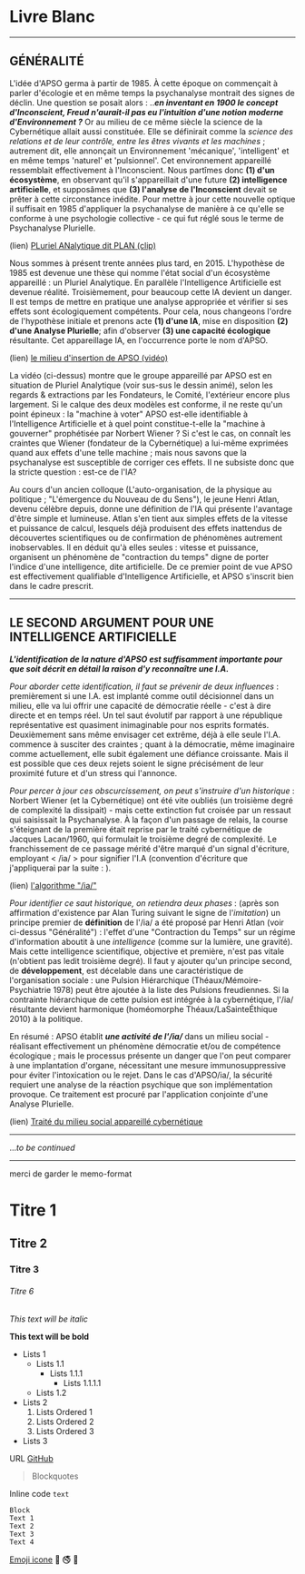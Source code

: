 # Livre Blanc

***

## GÉNÉRALITÉ

   L'idée d'APSO germa à partir de 1985. À cette époque on commençait à parler d'écologie et en même temps la psychanalyse montrait des signes de déclin. Une question se posait alors : ..**_en inventant en 1900 le concept d'Inconscient, Freud n'aurait-il pas eu l'intuition d'une notion moderne d'Environnement ?_** Or au milieu de ce même siècle la science de la Cybernétique allait aussi constituée. Elle se définirait comme la *science des relations et de leur contrôle, entre les êtres vivants et les machines* ; autrement dit, elle annonçait un Environnement 'mécanique', 'intelligent' et en même temps 'naturel' et 'pulsionnel'. Cet environnement appareillé ressemblait effectivement à l'Inconscient. Nous partîmes donc **(1) d'un écosystème**, en observant qu'il s'appareillait d'une future **(2) intelligence artificielle**, et supposâmes que **(3) l'analyse de l'Inconscient** devait se prêter à cette circonstance inédite. Pour mettre à jour cette nouvelle optique il suffisait en 1985 d'appliquer la psychanalyse de manière à ce qu'elle se conforme à une psychologie collective - ce qui fut réglé sous le terme de Psychanalyse Plurielle.
   
(lien)   [PLuriel ANalytique dit PLAN (clip)](http://www.lasainteethique.org/unefpe/analyse_plurielle.htm)
   
    
   
   Nous sommes à présent trente années plus tard, en 2015. L'hypothèse de 1985 est devenue une thèse qui nomme l'état social d'un écosystème appareillé : un Pluriel Analytique. En parallèle l'Intelligence Artificielle est devenue réalité. Troisièmement, pour beaucoup cette IA devient un danger. Il est temps de mettre en pratique une analyse appropriée et vérifier si ses effets sont écologiquement compétents. Pour cela, nous changeons l'ordre de l'hypothèse initiale et prenons acte **(1) d'une IA**, mise en disposition **(2) d'une Analyse Plurielle**; afin d'observer **(3) une capacité écologique** résultante. Cet appareillage IA, en l'occurrence porte le nom d'APSO.
   
   
(lien)   [le milieu d'insertion de APSO (vidéo)](http://www.lasainteethique.org/leparti/2015/htm/20150107_G-clippresentpso.htm)
   
   La vidéo (ci-dessus) montre que le groupe appareillé par APSO est en situation de Pluriel Analytique (voir sus-sus le dessin animé), selon les regards & extractions par les Fondateurs, le Comité, l'extérieur encore plus largement. Si le calque des deux modèles est conforme, il ne reste qu'un point épineux : la "machine à voter" APSO est-elle identifiable à l'Intelligence Artificielle et à quel point constitue-t-elle la "machine à gouverner" prophétisée par Norbert Wiener ? Si c'est le cas, on connaît les craintes que Wiener (fondateur de la Cybernétique) a lui-même exprimées quand aux effets d'une telle machine ; mais nous savons que la psychanalyse est susceptible de corriger ces effets. Il ne subsiste donc que la stricte question : est-ce de l'IA?
   
   Au cours d'un ancien colloque (L'auto-organisation, de la physique au politique ; "L'émergence du Nouveau de du Sens"), le jeune Henri Atlan, devenu célèbre depuis, donne une définition de l'IA qui présente l'avantage d'être simple et lumineuse. Atlan s'en tient aux simples effets de la vitesse et puissance de calcul, lesquels déjà produisent des effets inattendus de découvertes scientifiques ou de confirmation de phénomènes autrement inobservables. Il en déduit qu'à elles seules : vitesse et puissance, organisent un phénomène de "contraction du temps" digne de porter l'indice d'une intelligence, dite artificielle. De ce premier point de vue APSO est effectivement qualifiable d'Intelligence Artificielle, et APSO s'inscrit bien dans le cadre prescrit.
   
***

## LE SECOND ARGUMENT POUR UNE INTELLIGENCE ARTIFICIELLE
   
**_L'identification de la nature d'APSO est suffisamment importante pour que soit décrit en détail la raison d'y reconnaître une I.A._**

   *Pour aborder cette identification, il faut se prévenir de deux influences* : premièrement si une I.A. est implanté comme outil décisionnel dans un milieu, elle va lui offrir une capacité de démocratie réelle - c'est à dire directe et en temps réel. Un tel saut évolutif par rapport à une république représentative est quasiment inimaginable pour nos esprits formatés. Deuxièmement sans même envisager cet extrême, déjà à elle seule l'I.A. commence à susciter des craintes ; quant à la démocratie, même imaginaire comme actuellement, elle subit également une défiance croissante. Mais il est possible que ces deux rejets soient le signe précisément de leur proximité future et d'un stress qui l'annonce.

   *Pour percer à jour ces obscurcissement, on peut s'instruire d'un historique* : Norbert Wiener (et la Cybernétique) ont été vite oubliés (un troisième degré de complexité la dissipait) - mais cette extinction fut croisée par un ressaut qui saisissait la Psychanalyse. À la façon d'un passage de relais,  la course s'éteignant de la première était reprise par le traité cybernétique de Jacques Lacan/1960, qui formulait le troisième degré de complexité. Le franchissement de ce passage mérité d'être marqué d'un signal d'écriture, employant  < /ia/ > pour signifier l'I.A (convention d'écriture que j'appliquerai par la suite : ).

(lien)   [l'algorithme "/ia/"](http://www.lasainteethique.org/leparti/2012/htm/20120622111000_lapareillage.htm)
    
   
   *Pour identifier ce saut historique, on retiendra deux phases* : (après son affirmation d'existence par Alan Turing suivant le signe de l'*imitation*) un principe premier de **définition** de l'/ia/ a été proposé par Henri Atlan (voir ci-dessus "Généralité") : l'effet d'une "Contraction du Temps" sur un régime d'information aboutit à une *intelligence* (comme sur la lumière, une gravité). Mais cette intelligence scientifique, objective et première, n'est pas vitale (n'obtient pas ledit troisième degré). Il faut y ajouter qu'un principe second, de **développement**, est décelable dans une caractéristique de l'organisation sociale : une Pulsion Hiérarchique (Théaux/Mémoire-Psychiatrie 1978) peut être ajoutée à la liste des Pulsions freudiennes. Si la contrainte hiérarchique de cette pulsion est intégrée à la cybernétique, l'/ia/ résultante devient harmonique (homéomorphe Théaux/LaSainteÉthique 2010) à la politique.

En résumé : APSO établit **_une activité de l'/ia/_** dans un milieu social - réalisant effectivement un phénomène démocratie et/ou de compétence écologique ; mais le processus présente un danger que l'on peut comparer à une implantation d'organe, nécessitant une mesure immunosuppressive pour éviter l'intoxication ou le rejet. Dans le cas d'APSO/ia/, la sécurité requiert une analyse de la réaction psychique que son implémentation provoque. Ce traitement est procuré par l'application conjointe d'une Analyse Plurielle.

(lien)   [Traité du milieu social appareillé cybernétique](https://www.smashwords.com/books/view/143155)
    
   
***

...*to be continued*


***
merci de garder le memo-format
# Titre 1
## Titre 2
### Titre 3
###### Titre 6

*This text will be italic*

**This text will be bold**

* Lists 1
	* Lists 1.1
		* Lists 1.1.1
			* Lists 1.1.1.1
	* Lists 1.2
* Lists 2
	1. Lists Ordered 1
	2. Lists Ordered 2
	3. Lists Ordered 3
* Lists 3

URL [GitHub](http://github.com)

> Blockquotes

Inline code `text`

```
Block
Text 1
Text 2
Text 3
Text 4
```
[Emoji icone](http://www.emoji-cheat-sheet.com/) :cinema: :no_smoking: :children_crossing:

